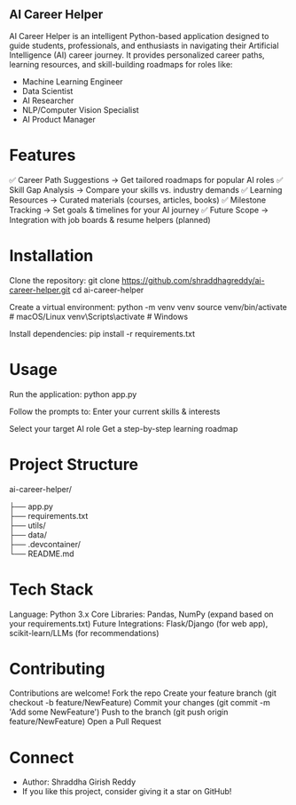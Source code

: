 ## AI Career Helper

AI Career Helper is an intelligent Python-based application designed to guide students, professionals, and enthusiasts in navigating their Artificial Intelligence (AI) career journey.
It provides personalized career paths, learning resources, and skill-building roadmaps for roles like:
- Machine Learning Engineer
- Data Scientist
- AI Researcher
- NLP/Computer Vision Specialist
- AI Product Manager

# Features

✅ Career Path Suggestions → Get tailored roadmaps for popular AI roles
✅ Skill Gap Analysis → Compare your skills vs. industry demands
✅ Learning Resources → Curated materials (courses, articles, books)
✅ Milestone Tracking → Set goals & timelines for your AI journey
✅ Future Scope → Integration with job boards & resume helpers (planned)

# Installation

Clone the repository:
git clone https://github.com/shraddhagreddy/ai-career-helper.git
cd ai-career-helper

Create a virtual environment:
python -m venv venv
source venv/bin/activate   # macOS/Linux
venv\Scripts\activate      # Windows

Install dependencies:
pip install -r requirements.txt

# Usage

Run the application:
python app.py

Follow the prompts to:
Enter your current skills & interests

Select your target AI role
Get a step-by-step learning roadmap

# Project Structure
ai-career-helper/

├── app.py               
├── requirements.txt      
├── utils/                
├── data/                 
├── .devcontainer/        
└── README.md             

# Tech Stack
Language: Python 3.x
Core Libraries: Pandas, NumPy (expand based on your requirements.txt)
Future Integrations: Flask/Django (for web app), scikit-learn/LLMs (for recommendations)

# Contributing

Contributions are welcome! 
Fork the repo
Create your feature branch (git checkout -b feature/NewFeature)
Commit your changes (git commit -m 'Add some NewFeature')
Push to the branch (git push origin feature/NewFeature)
Open a Pull Request

# Connect
- Author: Shraddha Girish Reddy
- If you like this project, consider giving it a star on GitHub!
